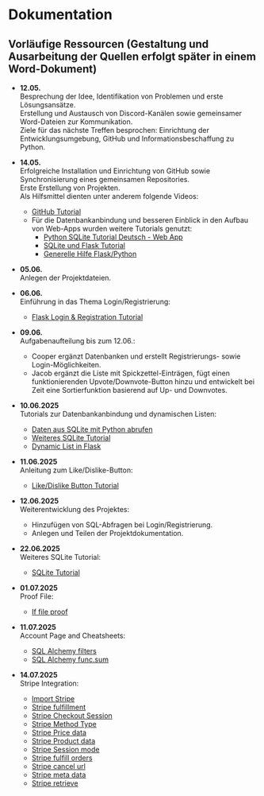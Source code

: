 # Dokumentation

## Vorläufige Ressourcen (Gestaltung und Ausarbeitung der Quellen erfolgt später in einem Word-Dokument)

- **12.05.**  
  Besprechung der Idee, Identifikation von Problemen und erste Lösungsansätze.  
  Erstellung und Austausch von Discord-Kanälen sowie gemeinsamer Word-Dateien zur Kommunikation.  
  Ziele für das nächste Treffen besprochen: Einrichtung der Entwicklungsumgebung, GitHub und Informationsbeschaffung zu Python.

- **14.05.**  
  Erfolgreiche Installation und Einrichtung von GitHub sowie Synchronisierung eines gemeinsamen Repositories.  
  Erste Erstellung von Projekten.  
  Als Hilfsmittel dienten unter anderem folgende Videos:  
  - [GitHub Tutorial](https://www.youtube.com/watch?v=0jzjz4MZ4ZU&t=438s)  
  - Für die Datenbankanbindung und besseren Einblick in den Aufbau von Web-Apps wurden weitere Tutorials genutzt:  
    - [Python SQLite Tutorial Deutsch - Web App](https://www.youtube.com/results?search_query=python+sqlite+tutorial+deutsch+web+app)  
    - [SQLite und Flask Tutorial](https://www.youtube.com/watch?v=362fjQdpFlc)  
    - [Generelle Hilfe Flask/Python](https://www.youtube.com/watch?v=gBpiToYbsDM&t)

- **05.06.**  
  Anlegen der Projektdateien.

- **06.06.**  
  Einführung in das Thema Login/Registrierung:  
  - [Flask Login & Registration Tutorial](https://www.youtube.com/watch?v=dam0GPOAvVI)

- **09.06.**  
  Aufgabenaufteilung bis zum 12.06.:  
  - Cooper ergänzt Datenbanken und erstellt Registrierungs- sowie Login-Möglichkeiten.  
  - Jacob ergänzt die Liste mit Spickzettel-Einträgen, fügt einen funktionierenden Upvote/Downvote-Button hinzu und entwickelt bei Zeit eine Sortierfunktion basierend auf Up- und Downvotes.

- **10.06.2025**  
  Tutorials zur Datenbankanbindung und dynamischen Listen:  
  - [Daten aus SQLite mit Python abrufen](https://www.youtube.com/watch?v=Hyo9rIuYlFc)  
  - [Weiteres SQLite Tutorial](https://www.youtube.com/watch?v=KIT4lgR3FWA)  
  - [Dynamic List in Flask](https://www.youtube.com/watch?v=NO-H8z2tV4I)

- **11.06.2025**  
  Anleitung zum Like/Dislike-Button:  
  - [Like/Dislike Button Tutorial](https://www.youtube.com/watch?v=rX7B_SV2EC0)

- **12.06.2025**  
  Weiterentwicklung des Projektes:  
  - Hinzufügen von SQL-Abfragen bei Login/Registrierung.  
  - Anlegen und Teilen der Projektdokumentation.

- **22.06.2025**  
  Weiteres SQLite Tutorial:  
  - [SQLite Tutorial](https://www.youtube.com/watch?v=WBzB7VtH7-g)

- **01.07.2025**  
  Proof File:  
  - [If file proof](https://flask.palletsprojects.com/en/latest/patterns/fileuploads/#handling-uploads)


- **11.07.2025**  
  Account Page and Cheatsheets:  
  - [SQL Alchemy filters](https://docs.sqlalchemy.org/en/20/orm/queryguide/select.html#simple-equality-filters)
  - [SQL Alchemy func.sum](https://docs.sqlalchemy.org/en/20/core/functions.html#sqlalchemy.sql.functions.func.sum)

- **14.07.2025**  
  Stripe Integration:
  - [Import Stripe](https://docs.stripe.com/api?lang=python)
  - [Stripe fulfillment](https://docs.stripe.com/checkout/fulfillment)
  - [Stripe Checkout Session](https://docs.stripe.com/api/checkout/sessions/create)
  - [Stripe Method Type](https://stripe.com/docs/api/checkout/sessions/create#create-checkout-session-payment_method_types)
  - [Stripe Price data](https://stripe.com/docs/api/checkout/sessions/create#create-checkout-session-line_items-price_data)
  - [Stripe Product data](https://stripe.com/docs/api/checkout/sessions/create#create-checkout-session-line_items-price_data-product_data)
  - [Stripe Session mode](https://stripe.com/docs/api/checkout/sessions/create#create-checkout-session-mode)
  - [Stripe fulfill orders](https://stripe.com/docs/payments/checkout/fulfill-orders)
  - [Stripe cancel url](https://stripe.com/docs/api/checkout/sessions/create#create-checkout-session-cancel_url)
  - [Stripe meta data](https://stripe.com/docs/api/checkout/sessions/create#create-checkout-session-metadata)
  - [Stripe retrieve](https://stripe.com/docs/api/checkout/sessions/retrieve)


